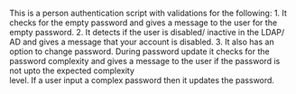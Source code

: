 ﻿This is a person authentication script with validations for the following:
	1. It checks for the empty password and gives a message to the user for the empty password.
	2. It detects if the user is disabled/ inactive in the LDAP/ AD and gives a message that your account is disabled.
	3. It also has an option to change password. During password update it checks for the password complexity and gives a message to the user if the password is not upto the expected complexity 	
	level. If a user input a complex password then it updates the password. 
